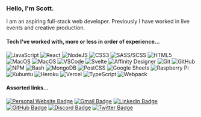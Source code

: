 ### Hello, I'm Scott.

I am an aspiring full-stack web developer. Previously I have worked in live events and creative production.

#### Tech I've worked with, more or less in order of experience...

![JavaScript](https://img.shields.io/badge/-JavaScript-33363D?style=for-the-badge&logo=javascript)
![React](https://img.shields.io/badge/-React-33363D?style=for-the-badge&logo=react)
![NodeJS](https://img.shields.io/badge/-Node-263053?style=for-the-badge&logo=Node.js)
![CSS3](https://img.shields.io/badge/-CSS3-1572B6?style=for-the-badge&logo=css3)
![SASS/SCSS](https://img.shields.io/badge/-SASS/SCSS-CC6699?style=for-the-badge&logo=sass&logoColor=white)
![HTML5](https://img.shields.io/badge/-HTML5-E34F26?style=for-the-badge&logo=html5&logoColor=white)
![MacOS](https://img.shields.io/badge/-MacOS-white?style=for-the-badge&logo=apple&logoColor=black#gh-dark-mode-only)
![MacOS](https://img.shields.io/badge/-MacOS-black?style=for-the-badge&logo=apple#gh-light-mode-only)
![VSCode](https://img.shields.io/badge/-VSCode-007ACC?style=for-the-badge&logo=visual-studio-code)
![Svelte](https://img.shields.io/badge/-Svelte-white?style=for-the-badge&logo=svelte)
![Affinity Designer](https://img.shields.io/badge/-Affinity%20Designer-33363D?style=for-the-badge&logo=affinity-designer&logoColor=1B72BE)
![Git](https://img.shields.io/badge/-Git-33363D?style=for-the-badge&logo=git)
![GitHub](https://img.shields.io/badge/-GitHub-33363D?style=for-the-badge&logo=github)
![NPM](https://img.shields.io/badge/-NPM-CB3837?style=for-the-badge&logo=npm)
![Bash](https://img.shields.io/badge/-Bash-4EAA25?style=for-the-badge&logo=gnu-bash&logoColor=white)
![MongoDB](https://img.shields.io/badge/-MongoDB-023430?style=for-the-badge&logo=mongodb)
![PostCSS](https://img.shields.io/badge/-PostCSS-DD3A0A?style=for-the-badge&logo=postcss)
![Google Sheets](https://img.shields.io/badge/-Google%20Sheets-34A853?style=for-the-badge&logo=google-sheets&logoColor=white)
![Raspberry Pi](https://img.shields.io/badge/-Raspberry%20Pi-C51A4A?style=for-the-badge&logo=raspberry-pi)
![Kubuntu](https://img.shields.io/badge/-Kubuntu-0079C1?style=for-the-badge&logo=kubuntu)
![Heroku](https://img.shields.io/badge/-Heroku-9D7EC0?style=for-the-badge&logo=heroku)
![Vercel](https://img.shields.io/badge/-Vercel-white?style=for-the-badge&logo=vercel&logoColor=black)
![TypeScript](https://img.shields.io/badge/-TypeScript-3178C6?style=for-the-badge&logo=typescript&logoColor=white)
![Webpack](https://img.shields.io/badge/-Webpack-33363D?style=for-the-badge&logo=webpack)

#### Assorted links...

[![Personal Website Badge](https://img.shields.io/badge/-Website-FF2D55?style=for-the-badge&link=https://www.scottsilsbe.com)](https://www.scottsilsbe.com)
[![Gmail Badge](https://img.shields.io/badge/-Email-EA4335?style=for-the-badge&logo=gmail&logoColor=white&link=mailto:scott.silsbe@gmail.com)](mailto:scott.silsbe@gmail.com)
[![Linkedin Badge](https://img.shields.io/badge/-LinkedIn-0A66C2?style=for-the-badge&logo=Linkedin&logoColor=white&link=https://www.linkedin.com/in/scottsilsbe)](https://www.linkedin.com/in/scottsilsbe)
[![GitHub Badge](https://img.shields.io/badge/-GitHub-33363D?style=for-the-badge&logo=github&logoColor=white&link=https://github.com/zilifant)](https://github.com/zilifant)
[![Discord Badge](https://img.shields.io/badge/-Discord-5865F2?style=for-the-badge&logo=discord&logoColor=white&link=https://www.scottsilsbe.com)](https://www.scottsilsbe.com)
[![Twitter Badge](https://img.shields.io/badge/-Twitter-1DA1F2?style=for-the-badge&logo=twitter&logoColor=white&link=https://www.twitter.com/scottsilsbe)](https://www.twitter.com/scottsilsbe)
